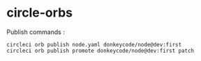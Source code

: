 # circle-orbs

Publish commands :

`````
circleci orb publish node.yaml donkeycode/node@dev:first
circleci orb publish promote donkeycode/node@dev:first patch
`````
